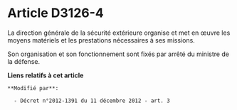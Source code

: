 # Article D3126-4

La direction générale de la sécurité extérieure organise et met en œuvre les moyens matériels et les prestations nécessaires
à ses missions.

Son organisation et son fonctionnement sont fixés par arrêté du ministre de la défense.

**Liens relatifs à cet article**

	**Modifié par**:

	  - Décret n°2012-1391 du 11 décembre 2012 - art. 3
